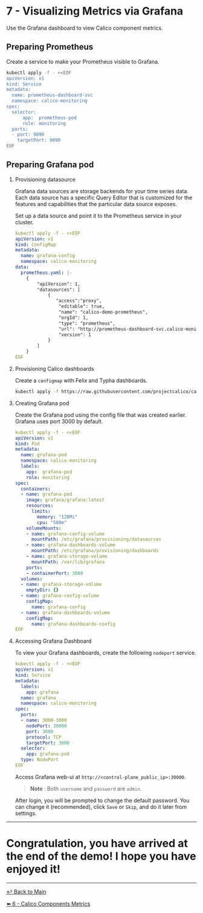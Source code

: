# 7 - Visualizing Metrics via Grafana

Use the Grafana dashboard to view Calico component metrics.

## Preparing Prometheus

Create a service to make your Prometheus visible to Grafana.

```bash
kubectl apply -f - <<EOF
apiVersion: v1
kind: Service
metadata:
  name: prometheus-dashboard-svc
  namespace: calico-monitoring
spec:
  selector:
      app:  prometheus-pod
      role: monitoring
  ports:
  - port: 9090
    targetPort: 9090
EOF
```

## Preparing Grafana pod

1. Provisioning datasource
   
   Grafana data sources are storage backends for your time series data. Each data source has a specific Query Editor that is customized for the features and capabilities that the particular data source exposes.

   Set up a data source and point it to the Prometheus service in your cluster.

   ```yaml
   kubectl apply -f - <<EOF
   apiVersion: v1
   kind: ConfigMap
   metadata:
     name: grafana-config
     namespace: calico-monitoring
   data:
     prometheus.yaml: |-
       {
           "apiVersion": 1,
           "datasources": [
               {
                  "access":"proxy",
                   "editable": true,
                   "name": "calico-demo-prometheus",
                   "orgId": 1,
                   "type": "prometheus",
                   "url": "http://prometheus-dashboard-svc.calico-monitoring.svc:9090",
                   "version": 1
               }
           ]
       }
   EOF
   ```

2. Provisioning Calico dashboards
 
   Create a `configmap` with Felix and Typha dashboards.

   ```bash
   kubectl apply -f https://raw.githubusercontent.com/projectcalico/calico/v3.26.0/manifests/grafana-dashboards.yaml
   ```

3. Creating Grafana pod

   Create the Grafana pod using the config file that was created earlier. Grafana uses port 3000 by default.

   ```yaml
   kubectl apply -f - <<EOF
   apiVersion: v1
   kind: Pod
   metadata:
     name: grafana-pod
     namespace: calico-monitoring
     labels:
       app:  grafana-pod
       role: monitoring
   spec:
     containers:
     - name: grafana-pod
       image: grafana/grafana:latest
       resources:
         limits:
           memory: "128Mi"
           cpu: "500m"
       volumeMounts:
       - name: grafana-config-volume
         mountPath: /etc/grafana/provisioning/datasources
       - name: grafana-dashboards-volume
         mountPath: /etc/grafana/provisioning/dashboards
       - name: grafana-storage-volume
         mountPath: /var/lib/grafana
       ports:
       - containerPort: 3000
     volumes:
     - name: grafana-storage-volume
       emptyDir: {}
     - name: grafana-config-volume
       configMap:
         name: grafana-config
     - name: grafana-dashboards-volume
       configMap:
         name: grafana-dashboards-config
   EOF
   ```

4. Accessing Grafana Dashboard

   To view your Grafana dashboards, create the following `nodeport` service.

   ```yaml
   kubectl apply -f - <<EOF
   apiVersion: v1
   kind: Service
   metadata:
     labels:
       app: grafana
     name: grafana
     namespace: calico-monitoring
   spec:
     ports:
     - name: 3000-3000
       nodePort: 30000
       port: 3000
       protocol: TCP
       targetPort: 3000
     selector:
       app: grafana-pod
     type: NodePort
   EOF
   ```

   Access Grafana web-ui at `http://<control-plane_public_ip>:30000`.

   > **Note** : Both `username` and `password` are `admin`.

   After login, you will be prompted to change the default password. You can change it (recommended), click `Save` or `Skip`, and do it later from settings.

---

# Congratulation, you have arrived at the end of the demo! I hope you have enjoyed it!

---

[:leftwards_arrow_with_hook: Back to Main](/README.md) <br>

[:arrow_left: 6 - Calico Components Metrics](/demo/06-calico-metrics.md)  
